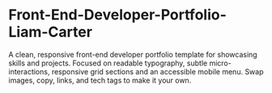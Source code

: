 # Front-End-Developer-Portfolio-Liam-Carter
A clean, responsive front-end developer portfolio template for showcasing skills and projects. Focused on readable typography, subtle micro-interactions, responsive grid sections and an accessible mobile menu. Swap images, copy, links, and tech tags to make it your own.
